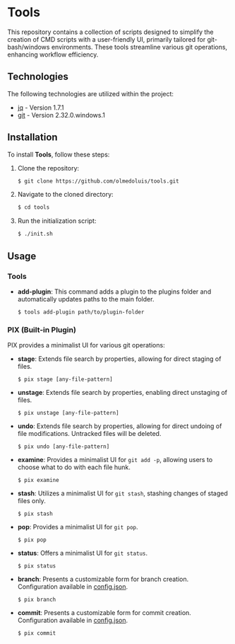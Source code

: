 # Tools

This repository contains a collection of scripts designed to simplify the creation of CMD scripts with a user-friendly UI, primarily tailored for git-bash/windows environments. These tools streamline various git operations, enhancing workflow efficiency.

## Technologies

The following technologies are utilized within the project:

- [jq](https://jqlang.github.io/jq) - Version 1.7.1
- [git](https://www.git-scm.com/) - Version 2.32.0.windows.1

## Installation

To install **Tools**, follow these steps:

1. Clone the repository:

   ```bash
   $ git clone https://github.com/olmedoluis/tools.git
   ```

2. Navigate to the cloned directory:

   ```bash
   $ cd tools
   ```

3. Run the initialization script:

   ```bash
   $ ./init.sh
   ```

## Usage

### Tools

- **add-plugin**: This command adds a plugin to the plugins folder and automatically updates paths to the main folder.

  ```
  $ tools add-plugin path/to/plugin-folder
  ```

### PIX (Built-in Plugin)

PIX provides a minimalist UI for various git operations:

- **stage**: Extends file search by properties, allowing for direct staging of files.

  ```
  $ pix stage [any-file-pattern]
  ```

- **unstage**: Extends file search by properties, enabling direct unstaging of files.

  ```
  $ pix unstage [any-file-pattern]
  ```

- **undo**: Extends file search by properties, allowing for direct undoing of file modifications. Untracked files will be deleted.

  ```
  $ pix undo [any-file-pattern]
  ```

- **examine**: Provides a minimalist UI for `git add -p`, allowing users to choose what to do with each file hunk.

  ```
  $ pix examine
  ```

- **stash**: Utilizes a minimalist UI for `git stash`, stashing changes of staged files only.

  ```
  $ pix stash
  ```

- **pop**: Provides a minimalist UI for `git pop`.

  ```
  $ pix pop
  ```

- **status**: Offers a minimalist UI for `git status`.

  ```
  $ pix status
  ```

- **branch**: Presents a customizable form for branch creation. Configuration available in [config.json](./plugins/pix/config.json).

  ```
  $ pix branch
  ```

- **commit**: Presents a customizable form for commit creation. Configuration available in [config.json](./plugins/pix/config.json).

  ```
  $ pix commit
  ```
